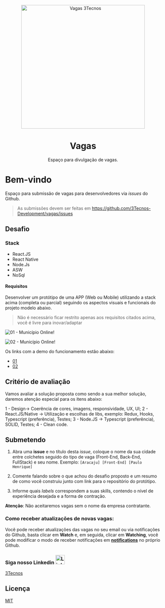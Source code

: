 <p align="center">
<img src="https://user-images.githubusercontent.com/5139981/92129779-57ce1b00-edda-11ea-9953-4c250f661cbb.png" width="400" alt="Vagas 3Tecnos">
</p>
<h1 align="center">Vagas</h1>
<p align="center">Espaço para divulgação de vagas.</p>

# Bem-vindo

Espaço para submissão de vagas para desenvolvedores via _issues_ do Github.

> As submissões devem ser feitas em https://github.com/3Tecnos-Development/vagas/issues

## Desafio

### Stack

- React.JS
- React Native
- Node.Js
- ASW
- NoSql

#### Requisitos

Desenvolver um protótipo de uma APP (Web ou Mobile) utilizando a stack acima (completa ou parcial) seguindo os aspectos visuais e funcionais do projeto modelo abaixo.

> Não é necessário ficar restrito apenas aos requisitos citados acima, você é livre para inovar/adaptar

![01 - Município Online!](https://user-images.githubusercontent.com/5139981/92129863-716f6280-edda-11ea-9349-dd099482f047.png "01 - Município Online!")

![02 - Município Online!](https://user-images.githubusercontent.com/5139981/92134510-fd37bd80-eddf-11ea-8ce1-dcb622a7fca6.png "02 - Município Online!")

Os links com a demo do funcionamento estão abaixo:

- [01](https://www.municipioonline.com.br/se/treinamento/propria)
- [02](https://www.municipioonline.com.br/se/treinamento/propria/cidadao/servidor)

## Critério de avaliação

Vamos avaliar a solução proposta como sendo a sua melhor solução, daremos atenção especial para os itens abaixo:

1 - Design-> Coerência de cores, imagens, responsividade, UX, UI;
2 - React.JS/Native -> Utilização e escolhas de libs, exemplo: Redux, Hooks, Typescript (preferência), Testes;
3 - Node.JS -> Typescript (preferência), SOLID, Testes;
4 - Clean code.

## Submetendo

1. Abra uma **issue** e no título desta _issue_, coloque o nome da sua cidade entre colchetes seguido do tipo de vaga (Front-End, Back-End, FullStack) e seu nome.
   Exemplo: `[Aracaju] [Front-End] [Paulo Henrique]`

2. Comente falando sobre o que achou do desafio proposto e um resumo de como você construiu junto com link para o repositório do protótipo.

3. Informe quais _labels_ correspondem a suas skills, contendo o nível de experiência desejada e a forma de contração.

**Atenção**: Não aceitaremos vagas sem o nome da empresa contratante.

### Como receber atualizações de novas vagas:

Você pode receber atualizações das vagas no seu email ou via notificações do Github, basta clicar em **Watch** e, em seguida, clicar em **Watching**, você pode modificar o modo de receber notificações em **[notifications](https://github.com/settings/notifications)** no próprio Github.

### Siga nosso Linkedin <img src="https://user-images.githubusercontent.com/5139981/91991728-a495f100-ed09-11ea-8abf-d1f8a176780b.png" alt="Linkedin" width="30" />

[3Tecnos](https://www.linkedin.com/company/3tecnos/)

## Licença

[MIT](/LICENSE)
